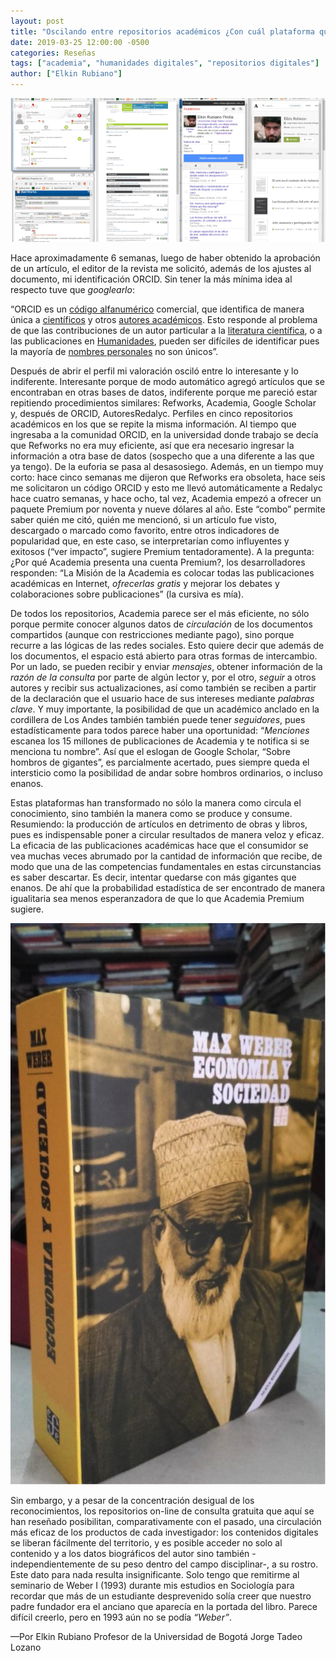 ```yaml
---
layout: post
title: "Oscilando entre repositorios académicos ¿Con cuál plataforma quedarse?"
date: 2019-03-25 12:00:00 -0500
categories: Reseñas
tags: ["academia", "humanidades digitales", "repositorios digitales"]
author: ["Elkin Rubiano"]
---
```


![Montaje con varios pantallazos de las interfaces de repositorios digitales académicos](/assets/blog/repos.jpg)

Hace aproximadamente 6 semanas, luego de haber obtenido la aprobación de un artículo, el editor de la revista me solicitó, además de los ajustes al documento, mi identificación ORCID. Sin tener la más mínima idea al respecto tuve que *googlearlo*:

“ORCID es un [código alfanumérico](https://es.wikipedia.org/wiki/C%C3%B3digo_alfanum%C3%A9rico) comercial, que identifica de manera única a [científicos](https:image//es.wikipedia.org/wiki/Cient%C3%ADfico) y otros [autores académicos](https://es.wikipedia.org/w/index.php?title=Autor%C3%ADa_acad%C3%A9mica&amp;action=edit&amp;redlink=1). Esto responde al problema de que las contribuciones de un autor particular a la [literatura científica](https://es.wikipedia.org/wiki/Publicaci%C3%B3n_cient%C3%ADfica), o a las publicaciones en [Humanidades](https://es.wikipedia.org/wiki/Humanidades), pueden ser difíciles de identificar pues la mayoría de [nombres personales](https://es.wikipedia.org/wiki/Antrop%C3%B3nimo) no son únicos”.

Después de abrir el perfil mi valoración osciló entre lo interesante y lo indiferente. Interesante porque de modo automático agregó artículos que se encontraban en otras bases de datos, indiferente porque me pareció estar repitiendo procedimientos similares: Refworks, Academia, Google Scholar y, después de ORCID, AutoresRedalyc. Perfiles en cinco repositorios académicos en los que se repite la misma información. Al tiempo que ingresaba a la comunidad ORCID, en la universidad donde trabajo se decía que Refworks no era muy eficiente, así que era necesario ingresar la información a otra base de datos (sospecho que a una diferente a las que ya tengo). De la euforia se pasa al desasosiego. Además, en un tiempo muy corto: hace cinco semanas me dijeron que Refworks era obsoleta, hace seis me solicitaron un código ORCID y esto me llevó automáticamente a Redalyc hace cuatro semanas, y hace ocho, tal vez, Academia empezó a ofrecer un paquete Premium por noventa y nueve dólares  al año. Este “combo” permite saber quién me citó, quién me mencionó, si un artículo fue visto, descargado o marcado como favorito, entre otros indicadores de popularidad que, en este caso, se interpretarían como influyentes y exitosos (“ver impacto”, sugiere Premium tentadoramente). A la pregunta: ¿Por qué Academia presenta una cuenta Premium?, los desarrolladores responden: “La Misión de la Academia es colocar todas las publicaciones académicas en Internet, *ofrecerlas gratis* y mejorar los debates y colaboraciones sobre publicaciones” (la cursiva es mía).

De todos los repositorios, Academia parece ser el más eficiente, no sólo porque permite conocer algunos datos de *circulación* de los documentos compartidos (aunque con restricciones mediante pago), sino porque recurre a las lógicas de las redes sociales. Esto quiere decir que además de los documentos, el espacio está abierto para otras formas de intercambio. Por un lado, se pueden recibir y enviar *mensajes*, obtener información de la *razón de la consulta* por parte de algún lector y, por el otro, *seguir* a otros autores y recibir sus actualizaciones, así como también se reciben a partir de la declaración que el usuario hace de sus intereses mediante *palabras clave*. Y muy importante, la posibilidad de que un académico anclado en la cordillera de Los Andes también también puede tener *seguidores*, pues estadísticamente para todos parece haber una oportunidad: “*Menciones* escanea los 15 millones de publicaciones de Academia y te notifica si se menciona tu nombre”. Así que el eslogan de Google Scholar, “Sobre hombros de gigantes”, es parcialmente acertado, pues siempre queda el intersticio como la posibilidad de andar sobre hombros ordinarios, o incluso enanos.

Estas plataformas han transformado no sólo la manera como circula el conocimiento, sino también la manera como se produce y consume. Resumiendo: la producción de artículos en detrimento de obras y libros, pues es indispensable poner a circular resultados de manera veloz y eficaz. La eficacia de las publicaciones académicas hace que el consumidor se vea muchas veces abrumado por la cantidad de información que recibe, de modo que una de las competencias fundamentales en estas circunstancias es saber descartar. Es decir, intentar quedarse con más gigantes que enanos. De ahí que la probabilidad estadística de ser encontrado de manera igualitaria sea menos esperanzadora de que lo que Academia Premium sugiere.

![Portada de un libro de Max Weber llamado Economía y Sociedad. En el libro se ve la foto de un hombre con gafas de sol y barba blanca](/assets/blog/weber.png)

Sin embargo, y a pesar de la concentración desigual de los reconocimientos, los repositorios on-line de consulta gratuita que aquí se han reseñado posibilitan, comparativamente con el pasado, una circulación más eficaz de los productos de cada investigador: los contenidos digitales se liberan fácilmente del territorio, y es posible acceder no solo al contenido y a los datos biográficos del autor sino también -independientemente de su peso dentro del campo disciplinar-, a su rostro. Este dato para nada resulta insignificante. Solo tengo que remitirme al seminario de Weber I (1993) durante mis estudios en Sociología para recordar que más de un estudiante desprevenido solía creer que nuestro padre fundador era el anciano que aparecía en la portada del libro. Parece difícil creerlo, pero en 1993 aún no se podía *“Weber”*.

—Por Elkin Rubiano
Profesor de la Universidad de Bogotá Jorge Tadeo Lozano